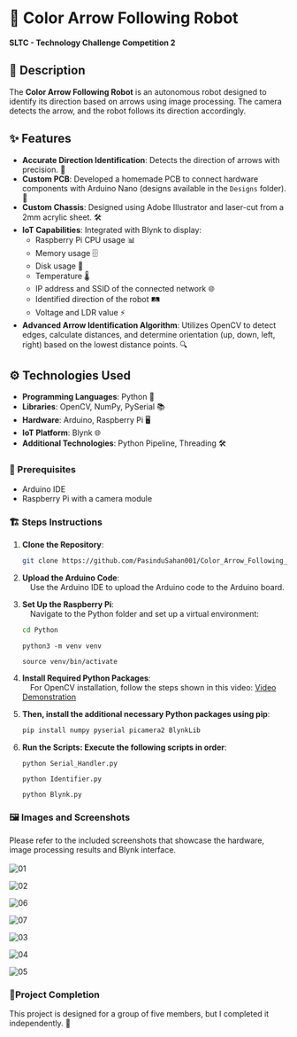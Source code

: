 # 🌈 Color Arrow Following Robot

**SLTC - Technology Challenge Competition 2**

## 📜 Description
The **Color Arrow Following Robot** is an autonomous robot designed to identify its direction based on arrows using image processing. The camera detects the arrow, and the robot follows its direction accordingly.

## ✨ Features
- **Accurate Direction Identification**: Detects the direction of arrows with precision. 🧭
- **Custom PCB**: Developed a homemade PCB to connect hardware components with Arduino Nano (designs available in the `Designs` folder). 🔌
- **Custom Chassis**: Designed using Adobe Illustrator and laser-cut from a 2mm acrylic sheet. 🛠️
- **IoT Capabilities**: Integrated with Blynk to display:
  - Raspberry Pi CPU usage 📊
  - Memory usage 🗄️
  - Disk usage 💽
  - Temperature 🌡️
  - IP address and SSID of the connected network 🌐
  - Identified direction of the robot 🛤️
  - Voltage and LDR value ⚡
- **Advanced Arrow Identification Algorithm**: Utilizes OpenCV to detect edges, calculate distances, and determine orientation (up, down, left, right) based on the lowest distance points. 🔍

## ⚙️ Technologies Used
- **Programming Languages**: Python 🐍
- **Libraries**: OpenCV, NumPy, PySerial 📚
- **Hardware**: Arduino, Raspberry Pi 🖥️
- **IoT Platform**: Blynk 🌐
- **Additional Technologies**: Python Pipeline, Threading 🛠️

### 🔧 Prerequisites
- Arduino IDE
- Raspberry Pi with a camera module

### 🏗️ Steps Instructions

1. **Clone the Repository**:
     ```bash
     git clone https://github.com/PasinduSahan001/Color_Arrow_Following_Robot.git

2. **Upload the Arduino Code**:<br/>&ensp;&ensp;Use the Arduino IDE to upload the Arduino code to the Arduino board.

3. **Set Up the Raspberry Pi**:<br/>&ensp;&ensp;Navigate to the Python folder and set up a virtual environment:
   ```bash
   cd Python
   ```
   ```
   python3 -m venv venv
   ```
   ```
   source venv/bin/activate
   ```
4. **Install Required Python Packages**:<br/>&ensp;&ensp;For OpenCV installation, follow the steps shown in this video: [Video Demonstration](https://www.youtube.com/watch?v=QzVYnG-WaM4)

5. **Then, install the additional necessary Python packages using pip**:
    ```bash
    pip install numpy pyserial picamera2 BlynkLib
    ```

6. **Run the Scripts: Execute the following scripts in order**:
    ```bash
    python Serial_Handler.py
    ```
    ```
    python Identifier.py
    ```
    ```
    python Blynk.py
    ```
### 🖼️ Images and Screenshots
Please refer to the included screenshots that showcase the hardware, image processing results and Blynk interface.<br/>
<br/>![01](Resources_ReadME/01-min.jpeg)

![02](Resources_ReadME/02-min.jpeg)

![06](Resources_ReadME/06-min.jpeg)

![07](Resources_ReadME/07-min.jpeg)

![03](Resources_ReadME/03-min.png)

![04](Resources_ReadME/04-min.png)

![05](Resources_ReadME/05-min.jpeg)

### 🚀Project Completion
This project is designed for a group of five members, but I completed it independently. 🎉
